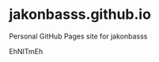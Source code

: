 # jakonbasss.github.io
Personal GitHub Pages site for jakonbasss











































































EhNITmEh
